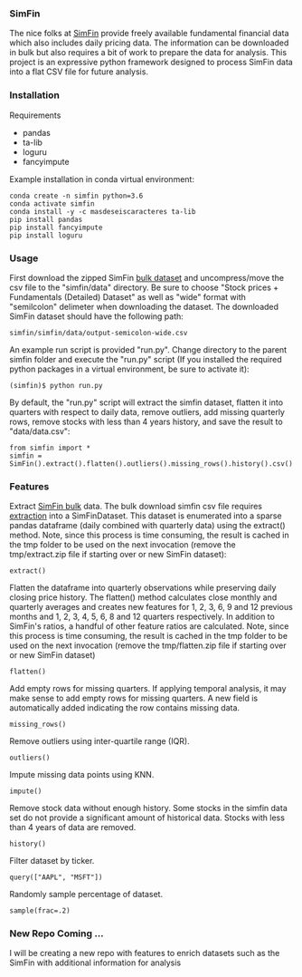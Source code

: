 ### SimFin

The nice folks at [SimFin](https://simfin.com/) provide freely available fundamental financial data which also includes daily pricing data.  The information can be downloaded in bulk but also requires a bit of work to prepare the data for analysis.  This project is an expressive python framework designed to process SimFin data into a flat CSV file for future analysis.

### Installation

Requirements

* pandas
* ta-lib
* loguru
* fancyimpute

Example installation in conda virtual environment:

```buildoutcfg
conda create -n simfin python=3.6
conda activate simfin
conda install -y -c masdeseiscaracteres ta-lib
pip install pandas
pip install fancyimpute
pip install loguru
```

### Usage

First download the zipped SimFin [bulk dataset](https://simfin.com/data/access/download) and uncompress/move the csv file to the "simfin/data" directory.  Be sure to choose "Stock prices + Fundamentals (Detailed) Dataset" as well as "wide" format with "semilcolon" delimeter when downloading the dataset. The downloaded SimFin dataset should have the following path:

```buildoutcfg
simfin/simfin/data/output-semicolon-wide.csv
```

An example run script is provided "run.py".  Change directory to the parent simfin folder and execute the "run.py" script (If you installed the required python packages in a virtual environment, be sure to activate it):
```buildoutcfg
(simfin)$ python run.py
```

By default, the "run.py" script will extract the simfin dataset, flatten it into quarters with respect to daily data, remove outliers, add missing quarterly rows, remove stocks with less than 4 years history, and save the result to "data/data.csv":
```buildoutcfg
from simfin import *
simfin = SimFin().extract().flatten().outliers().missing_rows().history().csv()
```

### Features

Extract [SimFin bulk](https://simfin.com/data/access/api) data.   The bulk download simfin csv file requires [extraction](https://github.com/SimFin/bd-extractor) into a SimFinDataset. This dataset is enumerated into a sparse pandas dataframe (daily combined with quarterly data) using the extract() method.  Note, since this process is time consuming, the result is cached in the tmp folder to be used on the next invocation (remove the tmp/extract.zip file if starting over or new SimFin dataset):

```buildoutcfg
extract()
```

Flatten the dataframe into quarterly observations while preserving daily closing price history. The flatten() method calculates close monthly and quarterly averages and creates new features for 1, 2, 3, 6, 9 and 12 previous months and 1, 2, 3, 4, 5, 6, 8 and 12 quarters respectively. In addition to SimFin's ratios, a handful of other feature ratios are calculated. Note, since this process is time consuming, the result is cached in the tmp folder to be used on the next invocation (remove the tmp/flatten.zip file if starting over or new SimFin dataset)

```buildoutcfg
flatten()
```

Add empty rows for missing quarters. If applying temporal analysis, it may make sense to add empty rows for missing quarters.  A new field is automatically added indicating the row contains missing data.

```buildoutcfg
missing_rows()
```

Remove outliers using inter-quartile range (IQR).
```buildoutcfg
outliers()
```

Impute missing data points using KNN.

```buildoutcfg
impute()
```

Remove stock data without enough history.  Some stocks in the simfin data set do not provide a significant amount of historical data.  Stocks with less than 4 years of data are removed.

```buildoutcfg
history()
```

Filter dataset by ticker.  

```buildoutcfg
query(["AAPL", "MSFT"])
```

Randomly sample percentage of dataset.

```buildoutcfg
sample(frac=.2)
```

### New Repo Coming ...

I will be creating a new repo with features to enrich datasets such as the SimFin with additional information for analysis



